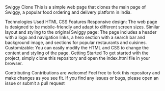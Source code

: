 Swiggy Clone
This is a simple web page that clones the main page of Swiggy, a popular food ordering and delivery platform in India.

Technologies Used
HTML
CSS
Features
Responsive design: The web page is designed to be mobile-friendly and adapt to different screen sizes.
Similar layout and styling to the original Swiggy page: The page includes a header with a logo and navigation links, a hero section with a search bar and background image, and sections for popular restaurants and cuisines.
Customizable: You can easily modify the HTML and CSS to change the content and styling of the page.
Getting Started
To get started with the project, simply clone this repository and open the index.html file in your browser.

Contributing
Contributions are welcome! Feel free to fork this repository and make changes as you see fit. If you find any issues or bugs, please open an issue or submit a pull request
